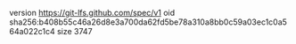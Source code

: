 version https://git-lfs.github.com/spec/v1
oid sha256:b408b55c46a26d8e3a700da62fd5be78a310a8bb0c59a03ec1c0a564a022c1c4
size 3747
